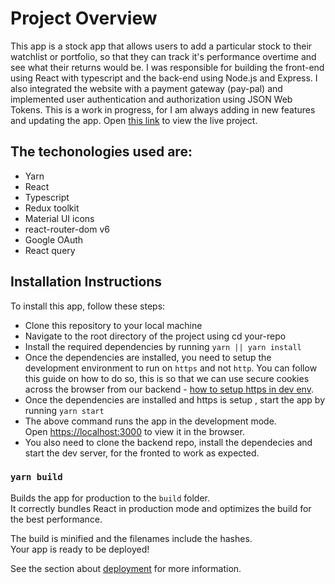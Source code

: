 # Project Overview
This app is a stock app that allows users to add a particular stock to their watchlist or portfolio, so that they can track it's performance overtime and see what their returns would be. I was responsible for building the front-end using React with typescript and the back-end using Node.js and Express. I also integrated the website with a payment gateway (pay-pal) and implemented user authentication and authorization using JSON Web Tokens.
This is a work in progress, for I am always adding in new features and updating the app.
Open [this link](https://wallstreetfinds.netlify.app/) to view the live project.

## The techonologies used are:

*   Yarn
*   React
*   Typescript
*   Redux toolkit
*   Material UI icons
*   react-router-dom v6
*   Google OAuth
*   React query

## Installation Instructions

To install this app, follow these steps:

- Clone this repository to your local machine
- Navigate to the root directory of the project using cd your-repo
- Install the required dependencies by running `yarn || yarn install`
- Once the dependencies are installed, you need to setup the development environment to run on `https` and not `http`. You can follow this guide on how to do so, this is so that we can use secure cookies across the browser from our backend  - [how to setup https in dev env](https://web.dev/how-to-use-local-https/).
- Once the dependencies are installed and https is setup , start the app by running `yarn start`
- The above command runs the app in the development mode.\
Open [https://localhost:3000](https://localhost:3000) to view it in the browser.
- You also need to clone the backend repo, install the dependecies and start the dev server, for the fronted to work as expected.

### `yarn build`

Builds the app for production to the `build` folder.\
It correctly bundles React in production mode and optimizes the build for the best performance.

The build is minified and the filenames include the hashes.\
Your app is ready to be deployed!

See the section about [deployment](https://facebook.github.io/create-react-app/docs/deployment) for more information.

